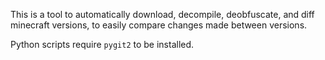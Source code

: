 This is a tool to automatically download, decompile, deobfuscate, and diff minecraft versions, to easily compare changes made between versions.

Python scripts require `pygit2` to be installed.